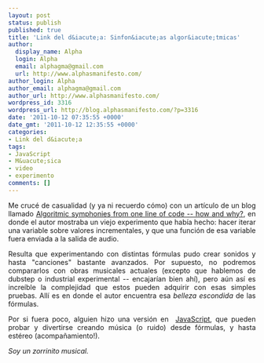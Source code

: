 ```yaml
---
layout: post
status: publish
published: true
title: 'Link del d&iacute;a: Sinfon&iacute;as algor&iacute;tmicas'
author:
  display_name: Alpha
  login: Alpha
  email: alphagma@gmail.com
  url: http://www.alphasmanifesto.com/
author_login: Alpha
author_email: alphagma@gmail.com
author_url: http://www.alphasmanifesto.com/
wordpress_id: 3316
wordpress_url: http://blog.alphasmanifesto.com/?p=3316
date: '2011-10-12 07:35:55 +0000'
date_gmt: '2011-10-12 12:35:55 +0000'
categories:
- Link del d&iacute;a
tags:
- JavaScript
- M&uacute;sica
- video
- experimento
comments: []
---
```

<p style="text-align: justify;">Me cruc&eacute; de casualidad (y ya ni recuerdo c&oacute;mo) con un art&iacute;culo de un blog llamado <a href="http://countercomplex.blogspot.com/2011/10/algorithmic-symphonies-from-one-line-of.html">Algoritmic symphonies from one line of code -- how and why?</a>, en donde el autor mostraba un viejo experimento que hab&iacute;a hecho: hacer iterar una variable sobre valores incrementales, y que una funci&oacute;n de esa variable fuera enviada a la salida de audio.</p>
<p style="text-align: justify;">Resulta que experimentando con distintas f&oacute;rmulas pudo crear sonidos y hasta "canciones" bastante avanzados. Por supuesto, no podremos compararlos con obras musicales actuales (excepto que hablemos de dubstep o industrial experimental -- encajar&iacute;an bien ah&iacute;), pero a&uacute;n as&iacute; es incre&iacute;ble la complejidad que estos pueden adquirir con esas simples pruebas. All&iacute; es en donde el autor encuentra esa <em>belleza escondida</em> de las f&oacute;rmulas.</p>
<p style="text-align: justify;">Por si fuera poco, alguien hizo una versi&oacute;n en &nbsp;<a href="http://wurstcaptures.untergrund.net/music/">JavaScript</a>, que pueden probar y divertirse creando m&uacute;sica (o ruido) desde f&oacute;rmulas, y hasta est&eacute;reo (acompa&ntilde;amiento!).</p>
<p style="text-align: justify;"><em>Soy un zorrinito musical.</em></p>
